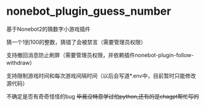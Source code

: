 # nonebot_plugin_guess_number
基于Nonebot2的猜数字小游戏插件

猜一个1到100的整数，猜错了会被禁言（需要管理员权限）

支持撤回消息防止刷屏（需要管理员权限，并依赖插件nonebot-plugin-follow-withdraw）

支持限制游戏时间和每次游戏间隔时间（以后会写道*.env中，目前暂时只能修改源代码）

不确定是否有奇奇怪怪的bug  ~~毕竟没特意学过怕python,还有的是chagpt帮忙写的~~
